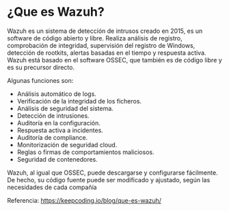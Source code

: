 # ¿Que es Wazuh?

Wazuh es un sistema de detección de intrusos creado en 2015, es un software de código abierto y libre. Realiza análisis de registro, comprobación de integridad, supervisión del registro de Windows, detección de rootkits, alertas basadas en el tiempo y respuesta activa. Wazuh está basado en el software OSSEC, que también es de código libre y es su precursor directo.

Algunas funciones son:
- Análisis automático de logs.
- Verificación de la integridad de los ficheros.
- Análisis de seguridad del sistema.
- Detección de intrusiones.
- Auditoría en la configuración.
- Respuesta activa a incidentes.
- Auditoría de compliance.
- Monitorización de seguridad cloud.
- Reglas o firmas de comportamientos maliciosos.
- Seguridad de contenedores.

Wazuh, al igual que OSSEC, puede descargarse y configurarse fácilmente. De hecho, su código fuente puede ser modificado y ajustado, según las necesidades de cada compañía

Referencia: https://keepcoding.io/blog/que-es-wazuh/
